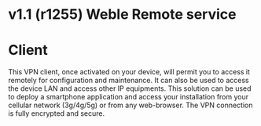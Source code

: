 
# v1.1 (r1255) Weble Remote service

# Client

This VPN client, once activated on your device, will permit you to access it remotely for configuration and maintenance. It can also be used to access the device LAN and access other IP equipments. This solution can be used to deploy a smartphone application and access your installation from your cellular network (3g/4g/5g) or from any web-browser. The VPN connection is fully encrypted and secure.
